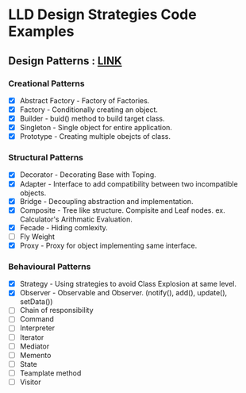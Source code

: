 # LLD Design Strategies Code Examples

## Design Patterns : [LINK](https://github.com/ShyamPrgrmr/lld-design-strategies/tree/master/src/main/java/lld/design/patterns)

### Creational Patterns
- [x] Abstract Factory - Factory of Factories. 
- [x] Factory - Conditionally creating an object. 
- [x] Builder - buid() method to build target class. 
- [x] Singleton - Single object for entire application. 
- [x] Prototype - Creating multiple obejcts of class. 

### Structural Patterns
- [x] Decorator - Decorating Base with Toping.
- [x] Adapter - Interface to add compatibility between two incompatible objects.  
- [x] Bridge - Decoupling abstraction and implementation. 
- [x] Composite - Tree like structure. Compisite and Leaf nodes. ex. Calculator's Arithmatic Evaluation. 
- [x] Fecade - Hiding comlexity. 
- [ ] Fly Weight
- [x] Proxy - Proxy for object implementing same interface. 

### Behavioural Patterns
- [x] Strategy - Using strategies to avoid Class Explosion at same level.  
- [x] Observer - Observable and Observer. (notify(), add(), update(), setData()) 
- [ ] Chain of responsibility
- [ ] Command
- [ ] Interpreter
- [ ] Iterator
- [ ] Mediator
- [ ] Memento
- [ ] State
- [ ] Teamplate method
- [ ] Visitor
